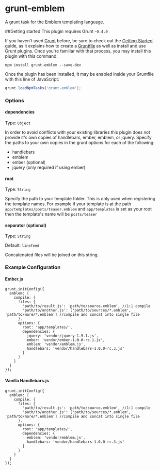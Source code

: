 # grunt-emblem

A grunt task for the [Emblem](http://emblemjs.com) templating language.

##Getting started
This plugin requires Grunt `~0.4.0`

If you haven't used [Grunt](http://gruntjs.com/) before, be sure to check out the [Getting Started](http://gruntjs.com/getting-started) guide, as it explains how to create a [Gruntfile](http://gruntjs.com/sample-gruntfile) as well as install and use Grunt plugins. Once you're familiar with that process, you may install this plugin with this command:

```shell
npm install grunt-emblem --save-dev
```

Once the plugin has been installed, it may be enabled inside your Gruntfile with this line of JavaScript:

```js
grunt.loadNpmTasks('grunt-emblem');
```


### Options

#### dependencies
Type: `Object`

In order to avoid conflicts with your existing libraries this plugin does not provide it's own copies of handlebars, ember, emblem, or jquery. Specify the paths to your own copies in the grunt options for each of the following:

 - handlebars
 - emblem
 - ember (optional)
 - jquery (only required if using ember)

#### root
Type: `String`

Specify the path to your template folder. This is only used when
registering the template names. For example if your template is at the path
`app/templates/posts/teaser.emblem` and `app/templates` is set as your root
then the template's name will be `posts/teaser`

#### separator (optional)
Type: `String`

Default: `linefeed`

Concatenated files will be joined on this string.

### Example Configuration

#### Ember.js

    grunt.initConfig({
      emblem: {
        compile: {
          files: {
            'path/to/result.js': 'path/to/source.emblem', //1:1 compile
            'path/to/another.js': ['path/to/sources/*.emblem', 'path/to/more/*.emblem'] //compile and concat into single file
          },
          options: {
            root: 'app/templates/',
            dependencies: {
              jquery: 'vendor/jquery-1.9.1.js',
              ember: 'vendor/ember-1.0.0-rc.1.js',
              emblem: 'vendor/emblem.js',
              handlebars: 'vendor/handlebars-1.0.0-rc.3.js'
            }
          }
        }
      }
    });

#### Vanilla Handlebars.js

    grunt.initConfig({
      emblem: {
        compile: {
          files: {
            'path/to/result.js': 'path/to/source.emblem', //1:1 compile
            'path/to/another.js': ['path/to/sources/*.emblem', 'path/to/more/*.emblem'] //compile and concat into single file
          },
          options: {
            root: 'app/templates/',
            dependencies: {
              emblem: 'vendor/emblem.js',
              handlebars: 'vendor/handlebars-1.0.0-rc.3.js'
            }
          }
        }
      }
    });
